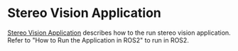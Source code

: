 Stereo Vision Application
=========================

[Stereo Vision Application](../../../ros1/nodes/ti_sde/README.md) describes how to the run stereo vision application. Refer to "How to Run the Application in ROS2" to run in ROS2.
